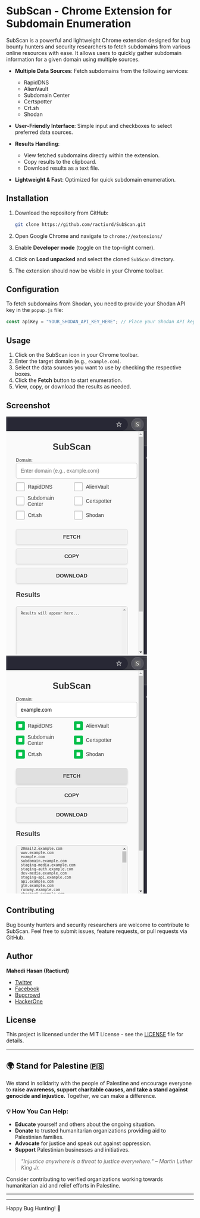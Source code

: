# SubScan - Chrome Extension for Subdomain Enumeration

SubScan is a powerful and lightweight Chrome extension designed for bug bounty hunters and security researchers to fetch subdomains from various online resources with ease. It allows users to quickly gather subdomain information for a given domain using multiple sources.

- **Multiple Data Sources**: Fetch subdomains from the following services:
  - RapidDNS
  - AlienVault
  - Subdomain Center
  - Certspotter
  - Crt.sh
  - Shodan
 
- **User-Friendly Interface**: Simple input and checkboxes to select preferred data sources.
- **Results Handling**:
  - View fetched subdomains directly within the extension.
  - Copy results to the clipboard.
  - Download results as a text file.
- **Lightweight & Fast**: Optimized for quick subdomain enumeration.

## Installation

1. Download the repository from GitHub:
   ```bash
   git clone https://github.com/ractiurd/SubScan.git
   ```

2. Open Google Chrome and navigate to `chrome://extensions/`
3. Enable **Developer mode** (toggle on the top-right corner).
4. Click on **Load unpacked** and select the cloned `SubScan` directory.
5. The extension should now be visible in your Chrome toolbar.

## Configuration

To fetch subdomains from Shodan, you need to provide your Shodan API key in the `popup.js` file:

```javascript
const apiKey = "YOUR_SHODAN_API_KEY_HERE"; // Place your Shodan API key here
```

## Usage

1. Click on the SubScan icon in your Chrome toolbar.
2. Enter the target domain (e.g., `example.com`).
3. Select the data sources you want to use by checking the respective boxes.
4. Click the **Fetch** button to start enumeration.
5. View, copy, or download the results as needed.

## Screenshot

![SubScan Screenshot](https://github.com/Ractiurd/SubScan/blob/main/SubScan.png)
![SubScan Screenshot](https://github.com/Ractiurd/SubScan/blob/main/resultSubScan.png)


## Contributing

Bug bounty hunters and security researchers are welcome to contribute to SubScan. Feel free to submit issues, feature requests, or pull requests via GitHub.

## Author

**Mahedi Hasan (Ractiurd)**  
- [Twitter](https://x.com/ractiurd)
- [Facebook](https://facebook.com/ractiurd)
- [Bugcrowd](https://bugcrowd.com/Ractiurd)
- [HackerOne](https://hackerone.com/ractiurd)

## License

This project is licensed under the MIT License - see the [LICENSE](LICENSE) file for details.

---

## 🌍 Stand for Palestine 🇵🇸

We stand in solidarity with the people of Palestine and encourage everyone to **raise awareness, support charitable causes, and take a stand against genocide and injustice.** Together, we can make a difference.

### 💡 How You Can Help:
- **Educate** yourself and others about the ongoing situation.
- **Donate** to trusted humanitarian organizations providing aid to Palestinian families.
- **Advocate** for justice and speak out against oppression.
- **Support** Palestinian businesses and initiatives.

> _"Injustice anywhere is a threat to justice everywhere." – Martin Luther King Jr._

Consider contributing to verified organizations working towards humanitarian aid and relief efforts in Palestine.

--- 


---

Happy Bug Hunting! 🐞
